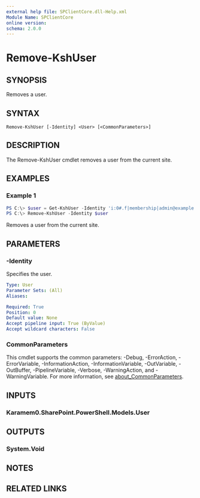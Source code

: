 ```yaml
---
external help file: SPClientCore.dll-Help.xml
Module Name: SPClientCore
online version:
schema: 2.0.0
---
```


# Remove-KshUser

## SYNOPSIS
Removes a user.

## SYNTAX

```
Remove-KshUser [-Identity] <User> [<CommonParameters>]
```

## DESCRIPTION
The Remove-KshUser cmdlet removes a user from the current site.

## EXAMPLES

### Example 1
```powershell
PS C:\> $user = Get-KshUser -Identity 'i:0#.f|membership|admin@example.onmicrosoft.com'
PS C:\> Remove-KshUser -Identity $user
```

Removes a user from the current site.

## PARAMETERS

### -Identity
Specifies the user.

```yaml
Type: User
Parameter Sets: (All)
Aliases:

Required: True
Position: 0
Default value: None
Accept pipeline input: True (ByValue)
Accept wildcard characters: False
```

### CommonParameters
This cmdlet supports the common parameters: -Debug, -ErrorAction, -ErrorVariable, -InformationAction, -InformationVariable, -OutVariable, -OutBuffer, -PipelineVariable, -Verbose, -WarningAction, and -WarningVariable. For more information, see [about_CommonParameters](http://go.microsoft.com/fwlink/?LinkID=113216).

## INPUTS

### Karamem0.SharePoint.PowerShell.Models.User

## OUTPUTS

### System.Void

## NOTES

## RELATED LINKS
